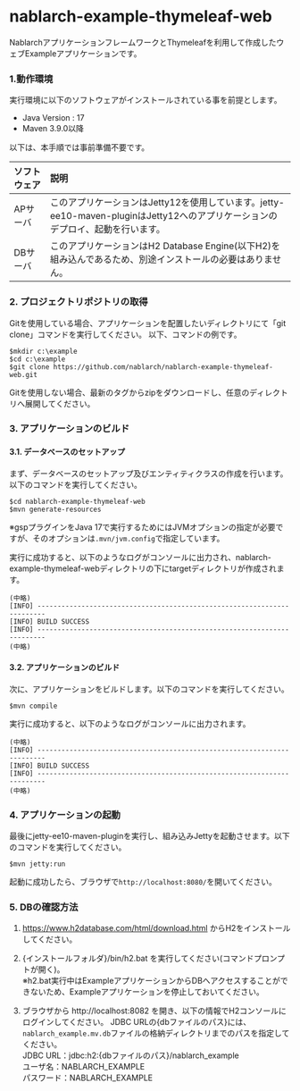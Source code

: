 nablarch-example-thymeleaf-web
===============================

NablarchアプリケーションフレームワークとThymeleafを利用して作成したウェブExampleアプリケーションです。

### 1.動作環境
実行環境に以下のソフトウェアがインストールされている事を前提とします。
* Java Version : 17
* Maven 3.9.0以降

以下は、本手順では事前準備不要です。

|ソフトウェア|説明|
|:---|:---|
|APサーバ|このアプリケーションはJetty12を使用しています。jetty-ee10-maven-pluginはJetty12へのアプリケーションのデプロイ、起動を行います。|
|DBサーバ|このアプリケーションはH2 Database Engine(以下H2)を組み込んであるため、別途インストールの必要はありません。|

### 2. プロジェクトリポジトリの取得
Gitを使用している場合、アプリケーションを配置したいディレクトリにて「git clone」コマンドを実行してください。
以下、コマンドの例です。

    $mkdir c:\example
    $cd c:\example
    $git clone https://github.com/nablarch/nablarch-example-thymeleaf-web.git

Gitを使用しない場合、最新のタグからzipをダウンロードし、任意のディレクトリへ展開してください。

### 3. アプリケーションのビルド
#### 3.1. データベースのセットアップ
まず、データベースのセットアップ及びエンティティクラスの作成を行います。以下のコマンドを実行してください。

    $cd nablarch-example-thymeleaf-web
    $mvn generate-resources

※gspプラグインをJava 17で実行するためにはJVMオプションの指定が必要ですが、そのオプションは`.mvn/jvm.config`で指定しています。
  
実行に成功すると、以下のようなログがコンソールに出力され、nablarch-example-thymeleaf-webディレクトリの下にtargetディレクトリが作成されます。

    (中略)
    [INFO] ------------------------------------------------------------------------
    [INFO] BUILD SUCCESS
    [INFO] ------------------------------------------------------------------------
    (中略)

#### 3.2. アプリケーションのビルド

次に、アプリケーションをビルドします。以下のコマンドを実行してください。

    $mvn compile
    
実行に成功すると、以下のようなログがコンソールに出力されます。

    (中略)
    [INFO] ------------------------------------------------------------------------
    [INFO] BUILD SUCCESS
    [INFO] ------------------------------------------------------------------------
    (中略)

### 4. アプリケーションの起動
最後にjetty-ee10-maven-pluginを実行し、組み込みJettyを起動させます。以下のコマンドを実行してください。

    $mvn jetty:run

起動に成功したら、ブラウザで`http://localhost:8080/`を開いてください。

### 5. DBの確認方法

1. https://www.h2database.com/html/download.html からH2をインストールしてください。  

2. {インストールフォルダ}/bin/h2.bat を実行してください(コマンドプロンプトが開く)。  
  ※h2.bat実行中はExampleアプリケーションからDBへアクセスすることができないため、Exampleアプリケーションを停止しておいてください。

3. ブラウザから http://localhost:8082 を開き、以下の情報でH2コンソールにログインしてください。
   JDBC URLの{dbファイルのパス}には、`nablarch_example.mv.db`ファイルの格納ディレクトリまでのパスを指定してください。  
  JDBC URL：jdbc:h2:{dbファイルのパス}/nablarch_example  
  ユーザ名：NABLARCH_EXAMPLE  
  パスワード：NABLARCH_EXAMPLE
